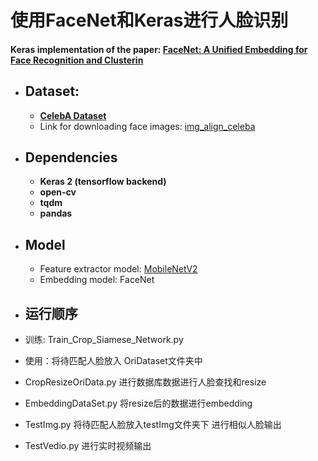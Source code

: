# 使用FaceNet和Keras进行人脸识别

#### Keras implementation of the paper: [FaceNet: A Unified Embedding for Face Recognition and Clusterin](https://arxiv.org/abs/1503.03832)


* ## Dataset: 
  - **[CelebA Dataset](http://mmlab.ie.cuhk.edu.hk/projects/CelebA.html)**
  - Link for downloading face images: [img_align_celeba](https://drive.google.com/file/d/0B7EVK8r0v71pZjFTYXZWM3FlRnM/view?usp=sharing)

* ## Dependencies
  - **Keras 2 (tensorflow backend)**
  - **open-cv**
  - **tqdm**
  - **pandas**
  
* ## Model
  - Feature extractor model: [MobileNetV2](https://arxiv.org/abs/1801.04381)
  - Embedding model: FaceNet
 
 * ## 运行顺序
  - 训练: Train_Crop_Siamese_Network.py
  
  - 使用：将待匹配人脸放入 OriDataset文件夹中
  - CropResizeOriData.py 进行数据库数据进行人脸查找和resize
  - EmbeddingDataSet.py 将resize后的数据进行embedding
  - TestImg.py 将待匹配人脸放入testImg文件夹下 进行相似人脸输出
  - TestVedio.py 进行实时视频输出